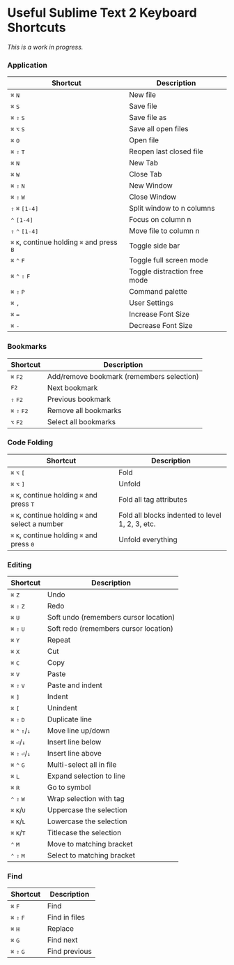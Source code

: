 # Useful Sublime Text 2 Keyboard Shortcuts

_This is a work in progress._

### Application

| Shortcut | Description |
| -------- | ----------- |
| <kbd>⌘</kbd> <kbd>N</kbd> | New file |
| <kbd>⌘</kbd> <kbd>S</kbd> | Save file |
| <kbd>⌘</kbd> <kbd>⇧</kbd> <kbd>S</kbd> | Save file as |
| <kbd>⌘</kbd> <kbd>⌥</kbd> <kbd>S</kbd> | Save all open files|
| <kbd>⌘</kbd> <kbd>O</kbd> | Open file |
| <kbd>⌘</kbd> <kbd>⇧</kbd> <kbd>T</kbd> | Reopen last closed file |
| <kbd>⌘</kbd> <kbd>N</kbd> | New Tab |
| <kbd>⌘</kbd> <kbd>W</kbd> | Close Tab |
| <kbd>⌘</kbd> <kbd>⇧</kbd> <kbd>N</kbd> | New Window |
| <kbd>⌘</kbd> <kbd>⇧</kbd> <kbd>W</kbd> | Close Window |
| <kbd>⇧</kbd> <kbd>⌘</kbd> <kbd>[1-4]</kbd> | Split window to n columns |
| <kbd>⌃</kbd> <kbd>[1-4]</kbd> | Focus on column n |
| <kbd>⇧</kbd> <kbd>⌃</kbd> <kbd>[1-4]</kbd> | Move file to column n |
| <kbd>⌘</kbd> <kbd>K</kbd>, continue holding <kbd>⌘</kbd> and press <kbd>B</kbd> | Toggle side bar |
| <kbd>⌘</kbd> <kbd>⌃</kbd> <kbd>F</kbd> | Toggle full screen mode |
| <kbd>⌘</kbd> <kbd>⌃</kbd> <kbd>⇧</kbd> <kbd>F</kbd> | Toggle distraction free mode |
| <kbd>⌘</kbd> <kbd>⇧</kbd> <kbd>P</kbd> | Command palette |
| <kbd>⌘</kbd> <kbd>,</kbd> | User Settings |
| <kbd>⌘</kbd> <kbd>=</kbd> | Increase Font Size |
| <kbd>⌘</kbd> <kbd>-</kbd> | Decrease Font Size |

### Bookmarks

| Shortcut | Description |
| -------- | ----------- |
| <kbd>⌘</kbd> <kbd>F2</kbd> |  Add/remove bookmark (remembers selection) |
| <kbd>F2</kbd> |  Next bookmark |
| <kbd>⇧</kbd> <kbd>F2</kbd> |  Previous bookmark |
| <kbd>⌘</kbd> <kbd>⇧</kbd> <kbd>F2</kbd> |  Remove all bookmarks |
| <kbd>⌥</kbd> <kbd>F2</kbd> |  Select all bookmarks |

### Code Folding

| Shortcut | Description |
| -------- | ----------- |
| <kbd>⌘</kbd> <kbd>⌥</kbd> <kbd>[</kbd> | Fold |
| <kbd>⌘</kbd> <kbd>⌥</kbd> <kbd>]</kbd> | Unfold |
| <kbd>⌘</kbd> <kbd>K</kbd>, continue holding <kbd>⌘</kbd> and press <kbd>T</kbd> | Fold all tag attributes |
| <kbd>⌘</kbd> <kbd>K</kbd>, continue holding <kbd>⌘</kbd> and select a number | Fold all blocks indented to level 1, 2, 3, etc. |
| <kbd>⌘</kbd> <kbd>K</kbd>, continue holding <kbd>⌘</kbd> and press <kbd>0</kbd> | Unfold everything |

### Editing

| Shortcut | Description |
| -------- | ----------- |
| <kbd>⌘</kbd> <kbd>Z</kbd> | Undo |
| <kbd>⌘</kbd> <kbd>⇧</kbd> <kbd>Z</kbd> | Redo |
| <kbd>⌘</kbd> <kbd>U</kbd> | Soft undo (remembers cursor location) |
| <kbd>⌘</kbd> <kbd>⇧</kbd> <kbd>U</kbd> | Soft redo (remembers cursor location) |
| <kbd>⌘</kbd> <kbd>Y</kbd> | Repeat |
| <kbd>⌘</kbd> <kbd>X</kbd> | Cut |
| <kbd>⌘</kbd> <kbd>C</kbd> | Copy |
| <kbd>⌘</kbd> <kbd>V</kbd> | Paste |
| <kbd>⌘</kbd> <kbd>⇧</kbd> <kbd>V</kbd> | Paste and indent |
| <kbd>⌘</kbd> <kbd>]</kbd> | Indent |
| <kbd>⌘</kbd> <kbd>[</kbd> | Unindent |
| <kbd>⌘</kbd> <kbd>⇧</kbd> <kbd>D</kbd> | Duplicate line |
| <kbd>⌘</kbd> <kbd>⌃</kbd> <kbd>↑</kbd>/<kbd>↓</kbd> | Move line up/down |
| <kbd>⌘</kbd> <kbd>⏎</kbd>/<kbd>↓</kbd> | Insert line below |
| <kbd>⌘</kbd> <kbd>⇧</kbd> <kbd>⏎</kbd>/<kbd>↓</kbd> | Insert line above |
| <kbd>⌘</kbd> <kbd>⌃</kbd> <kbd>G</kbd> | Multi-select all in file |
| <kbd>⌘</kbd> <kbd>L</kbd> | Expand selection to line |
| <kbd>⌘</kbd> <kbd>R</kbd> | Go to symbol |
| <kbd>⌃</kbd> <kbd>⇧</kbd> <kbd>W</kbd> | Wrap selection with tag |
| <kbd>⌘</kbd> <kbd>K</kbd>/<kbd>U</kbd> | Uppercase the selection |
| <kbd>⌘</kbd> <kbd>K</kbd>/<kbd>L</kbd> | Lowercase the selection |
| <kbd>⌘</kbd> <kbd>K</kbd>/<kbd>T</kbd> | Titlecase the selection |
| <kbd>⌃</kbd> <kbd>M</kbd> | Move to matching bracket |
| <kbd>⌃</kbd> <kbd>⇧</kbd> <kbd>M</kbd> | Select to matching bracket |

### Find

| Shortcut | Description |
| -------- | ----------- |
| <kbd>⌘</kbd> <kbd>F</kbd> | Find |
| <kbd>⌘</kbd> <kbd>⇧</kbd> <kbd>F</kbd> | Find  in files |
| <kbd>⌘</kbd> <kbd>H</kbd> | Replace |
| <kbd>⌘</kbd> <kbd>G</kbd> | Find next |
| <kbd>⌘</kbd> <kbd>⇧</kbd> <kbd>G</kbd> | Find previous |
